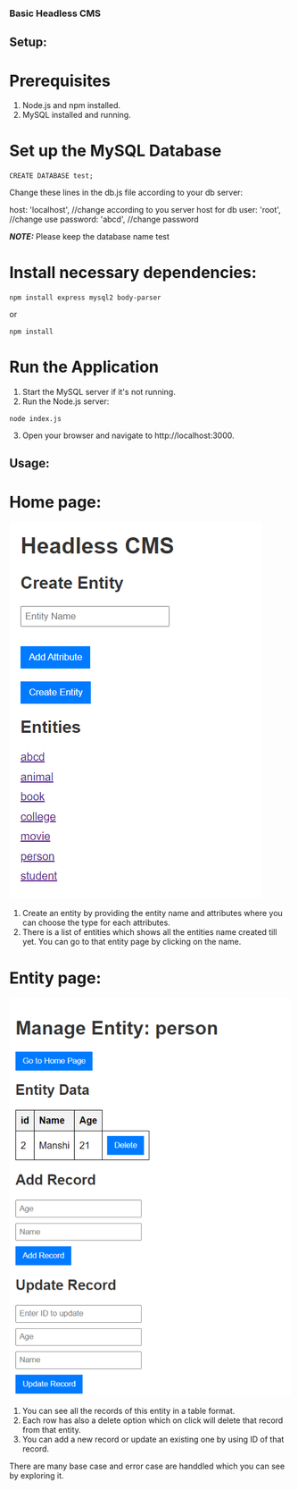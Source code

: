 ### Basic Headless CMS

## Setup:

# Prerequisites
1. Node.js and npm installed.
2. MySQL installed and running.

# Set up the MySQL Database
```
CREATE DATABASE test;
```

Change these lines in the db.js file according to your db server:

host: 'localhost', //change according to you server host for db
user: 'root', //change use
password: 'abcd', //change password

**_NOTE:_** Please keep the database name test

# Install necessary dependencies:
```
npm install express mysql2 body-parser
```
or
```
npm install
```

# Run the Application
1. Start the MySQL server if it's not running.
2. Run the Node.js server:
```
node index.js
```
3. Open your browser and navigate to http://localhost:3000.

## Usage:
# Home page:
![alt text](home.png)
1. Create an entity by providing the entity name and attributes where you can choose the type for each attributes.
2. There is a list of entities which shows all the entities name created till yet. You can go to that entity page by clicking on the name.

# Entity page:
![alt text](entity.png)
1. You can see all the records of this entity in a table format.
2. Each row has also a delete option which on click will delete that record from that entity.
3. You can add a new record or update an existing one by using ID of that record.

There are many base case and error case are handdled which you can see by exploring it.